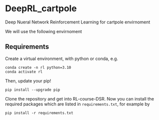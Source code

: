 # DeepRL_cartpole
Deep Nueral Network Reinforcement Learning for cartpole envirnoment 


We will use the following envirnoment 


## Requirements
Create a virtual environment, with python or conda, e.g.
```buildoutcfg
conda create -n rl python=3.10
conda activate rl
```
Then, update your pip!
```buildoutcfg
pip install --upgrade pip
```
Clone the repository and get into RL-course-DSR. Now you can install the required
packages which are listed in ```requirements.txt```, for example
by
```buildoutcfg
pip install -r requirements.txt
```
